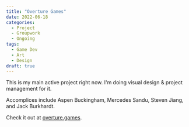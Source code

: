 ```yaml
---
title: "Overture Games"
date: 2022-06-18
categories: 
  - Project
  - Groupwork
  - Ongoing
tags:
  - Game Dev
  - Art
  - Design
draft: true
---
```

This is my main active project right now. I'm doing visual design & project management for it.

Accomplices include Aspen Buckingham, Mercedes Sandu, Steven Jiang, and Jack Burkhardt.

Check it out at [overture.games](overture.games).